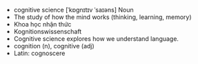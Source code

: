 - cognitive science [ˈkɒɡnɪtɪv ˈsaɪəns] Noun  
- The study of how the mind works (thinking, learning, memory)  
- Khoa học nhận thức  
- Kognitionswissenschaft  
- Cognitive science explores how we understand language.  
- cognition (n), cognitive (adj)  
- Latin: cognoscere